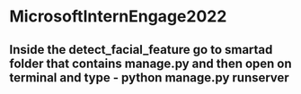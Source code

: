 # MicrosoftInternEngage2022
## Inside the detect_facial_feature go to smartad folder that contains manage.py and then open on terminal and type - python manage.py runserver 
